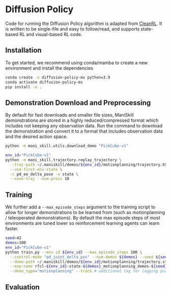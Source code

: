 # Diffusion Policy

Code for running the Diffusion Policy algorithm is adapted from [CleanRL](https://github.com/vwxyzjn/cleanrl/). It is written to be single-file and easy to follow/read, and supports state-based RL and visual-based RL code.

## Installation

To get started, we recommend using conda/mamba to create a new environment and install the dependencies

```bash
conda create -n diffusion-policy-ms python=3.9
conda activate diffusion-policy-ms
pip install -e .
```

## Demonstration Download and Preprocessing

By default for fast downloads and smaller file sizes, ManiSkill demonstrations are stored in a highly reduced/compressed format which includes not keeping any observation data. Run the command to download the demonstration and convert it to a format that includes observation data and the desired action space.

```bash
python -m mani_skill.utils.download_demo "PickCube-v1"
```

```bash
env_id="PickCube-v1"
python -m mani_skill.trajectory.replay_trajectory \
  --traj-path ~/.maniskill/demos/${env_id}/motionplanning/trajectory.h5 \
  --use-first-env-state \
  -c pd_ee_delta_pose -o state \
  --save-traj --num-procs 10
```

## Training

We further add a `--max_episode_steps` argument to the training script to allow for longer demonstrations to be learned from (such as motionplanning / teleoperated demonstrations). By default the max episode steps of most environments are tuned lower so reinforcement learning agents can learn faster.

```bash
seed=42
demos=100
env_id="PickCube-v1"
python train.py --env-id ${env_id} --max_episode_steps 100 \
  --control-mode "pd_joint_delta_pos" --num-demos ${demos} --seed ${seed} \
  --demo-path ~/.maniskill/demos/${env_id}/motionplanning/trajectory.state.pd_joint_delta_pos.h5 \
  --exp-name rfcl-${env_id}-state-${demos}_motionplanning_demos-${seed} \
  --demo_type="motionplanning" --track # additional tag for logging purposes on wandb
```

## Evaluation
